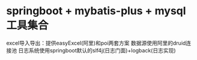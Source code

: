 # springboot + mybatis-plus + mysql工具集合
excel导入导出：提供easyExcel(阿里)和poi两套方案
数据源使用阿里的druid连接池
日志系统使用springboot默认的slf4j(日志门面)+logback(日志实现)
